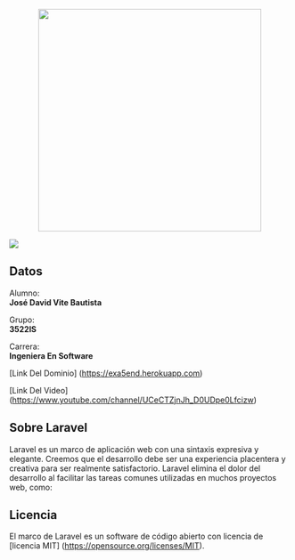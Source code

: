 <p align="center"><a href="https://laravel.com" target="_blank"><img src="https://raw.githubusercontent.com/laravel/art/master/logo-lockup/5%20SVG/2%20CMYK/1%20Full%20Color/laravel-logolockup-cmyk-red.svg" width="400"></a></p>

<div class="align-center"><img src="https://acegif.com/wp-content/gif/anime-sleep-34.gif"></div>

## Datos

<p>Alumno: <br><b>José David Vite Bautista</b></p>
<p>Grupo: <br><b>3522IS</b></p>
<p>Carrera: <br><b>Ingeniera En Software</b></p>

[Link Del Dominio] (https://exa5end.herokuapp.com)

[Link Del Video] (https://www.youtube.com/channel/UCeCTZjnJh_D0UDpe0Lfcizw)



## Sobre Laravel

Laravel es un marco de aplicación web con una sintaxis expresiva y elegante. Creemos que el desarrollo debe ser una experiencia placentera y creativa para ser realmente satisfactorio. Laravel elimina el dolor del desarrollo al facilitar las tareas comunes utilizadas en muchos proyectos web, como:


## Licencia 

El marco de Laravel es un software de código abierto con licencia de [licencia MIT] (https://opensource.org/licenses/MIT).
